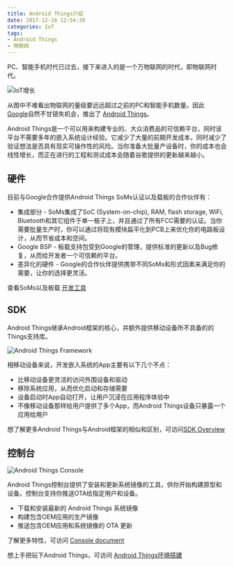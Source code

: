 ```yaml
---
title: Android Things介绍
date: 2017-12-16 12:54:39
categories: IoT
tags:
- Android Things
- 物联网
---
```


PC、智能手机时代已过去，接下来进入的是一个万物联网的时代，即物联网时代。

![IoT增长](http://img4.iyiou.com/Editor/image/20161012/1476262106932494.jpg)

从图中不难看出物联网的量级要远远超过之前的PC和智能手机数量。因此 [Google](https://google.com)自然不甘错失机会，推出了 [Android Things](https://developer.android.com/things/get-started/index.html)。

Android Things是一个可以用来构建专业的、大众消费品的可信赖平台，同时该平台不需要多年的嵌入系统设计经验。它减少了大量的前期开发成本，同时减少了验证想法是否具有现实可操作性的风险。当你准备大批量产设备时，你的成本也会线性增长，而正在进行的工程和测试成本会随着谷歌提供的更新越来越小。

## 硬件

目前与Google合作提供Android Things SoMs认证以及载板的合作伙伴有：

- 集成部分 - SoMs集成了SoC (System-on-chip), RAM, flash storage, WiFi, Bluetooth和其它组件于单一板子上，并且通过了所有FCC需要的认证。当你需要批量生产时，你可以通过将现有模块扁平化到PCB上来优化你的电路板设计，从而节省成本和空间。
- Google BSP - 板载支持包受到Google的管理，提供标准的更新以及Bug修复，从而给开发者一个可信赖的平台。
- 差异化的硬件 - Google的合作伙伴提供携带不同SoMs和形式因素来满足你的需要，让你的选择更灵活。

查看SoMs以及板载 [开发工具](https://developer.android.com/things/hardware/index.html)

## SDK

Android Things继承Android框架的核心，并额外提供移动设备所不具备的的Things支持库。

![Android Things Framework](https://developer.android.com/things/images/platform-architecture.png)

相移动设备来说，开发嵌入系统的App主要有以下几个不点：

- 比移动设备更灵活的访问外围设备和驱动
- 移除系统应用，从而优化启动和存储需要
- 设备启动时App自动打开，让用户沉浸在应用程序体验中
- 不像移动设备那样给用户提供了多个App，而Android Things设备只暴露一个应用给用户

想了解更多Android Things与Android框架的相似和区别，可访问[SDK Overview](https://developer.android.com/things/sdk/index.html)

## 控制台

![Android Things Console](https://developer.android.com/things/images/console/console-home.png)

Android Things控制台提供了安装和更新系统镜像的工具，供你开始构建原型和设备。控制台支持你推送OTA给指定用户和设备。

- 下载和安装最新的 Android Things 系统镜像
- 构建包含OEM应用的生产镜像
- 推送包含OEM应用和系统镜像的 OTA 更新

了解更多特性，可访问 [Console document](https://developer.android.com/things/console/index.html)

想上手把玩下Android Things，可访问 [Android Things环境搭建](http://victor87.coding.me/2017/12/17/Android-Things%E7%8E%AF%E5%A2%83%E6%90%AD%E5%BB%BA/)




